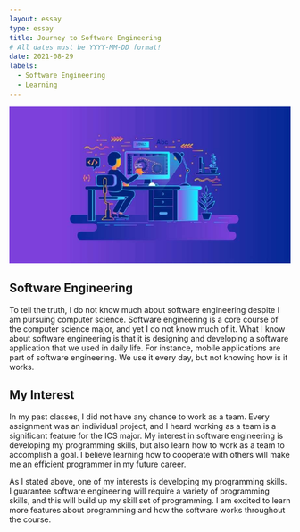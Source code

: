 ```yaml
---
layout: essay
type: essay
title: Journey to Software Engineering
# All dates must be YYYY-MM-DD format!
date: 2021-08-29
labels:
  - Software Engineering
  - Learning
---
```

<img class="ui medium left floated image" src="../images/Software-engineering.jpg">

## Software Engineering


To tell the truth, I do not know much about software engineering despite I am pursuing computer science. Software engineering is a core course of the computer science major, and yet I do not know much of it. What I know about software engineering is that it is designing and developing a software application that we used in daily life. For instance, mobile applications are part of software engineering. We use it every day, but not knowing how is it works.



## My Interest



In my past classes, I did not have any chance to work as a team. Every assignment was an individual project, and I heard working as a team is a significant feature for the ICS major. My interest in software engineering is developing my programming skills, but also learn how to work as a team to accomplish a goal. I believe learning how to cooperate with others will make me an efficient programmer in my future career.


As I stated above, one of my interests is developing my programming skills. I guarantee software engineering will require a variety of programming skills, and this will build up my skill set of programming. I am excited to learn more features about programming and how the software works throughout the course.












